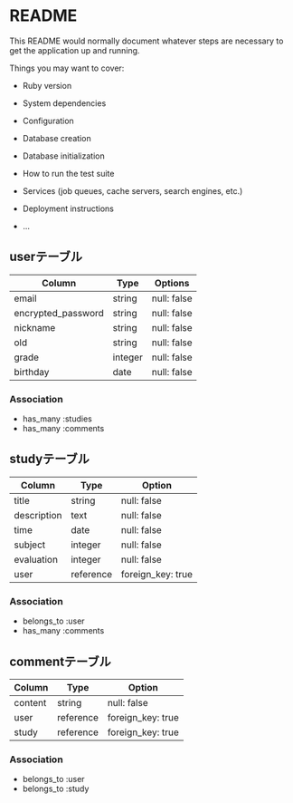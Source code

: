 # README

This README would normally document whatever steps are necessary to get the
application up and running.

Things you may want to cover:

* Ruby version

* System dependencies

* Configuration

* Database creation

* Database initialization

* How to run the test suite

* Services (job queues, cache servers, search engines, etc.)

* Deployment instructions

* ...

## userテーブル

| Column             | Type    | Options     |
| ------------------ | ------- | ----------- |
| email              | string  | null: false |
| encrypted_password | string  | null: false |
| nickname           | string  | null: false |
| old                | string  | null: false |
| grade              | integer | null: false |
| birthday           | date    | null: false |

### Association

- has_many :studies
- has_many :comments

## studyテーブル

| Column      | Type      | Option            |
| ----------- | --------- | ----------------- |
| title       | string    | null: false       |
| description | text      | null: false       |
| time        | date      | null: false       |
| subject     | integer   | null: false       |
| evaluation  | integer   | null: false       |
| user        | reference | foreign_key: true |

### Association

- belongs_to :user
- has_many :comments

## commentテーブル

| Column  | Type      | Option            |
| ------- | --------- | ----------------- |
| content | string    | null: false       |
| user    | reference | foreign_key: true |
| study   | reference | foreign_key: true |

### Association

- belongs_to :user
- belongs_to :study